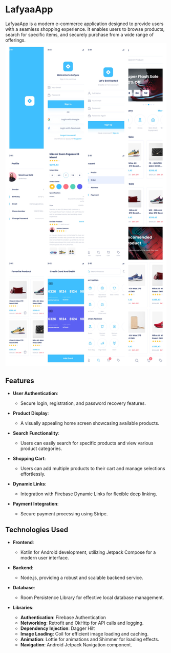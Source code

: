 ﻿# LafyaaApp

LafyaaApp is a modern e-commerce application designed to provide users with a seamless shopping experience. It enables users to browse products, search for specific items, and securely purchase from a wide range of offerings.
 ![App Screenshot](https://github.com/ZyadMohamed14/LafyaaApp/raw/339915e6f42dc5b214c6c7300e0e830972d649e5/all.jpg)
## Features

- **User Authentication**:
    - Secure login, registration, and password recovery features.

- **Product Display**:
    - A visually appealing home screen showcasing available products.

- **Search Functionality**:
    - Users can easily search for specific products and view various product categories.

- **Shopping Cart**:
    - Users can add multiple products to their cart and manage selections effortlessly.

- **Dynamic Links**:
    - Integration with Firebase Dynamic Links for flexible deep linking.

- **Payment Integration**:
    - Secure payment processing using Stripe.

## Technologies Used

- **Frontend**:
    - Kotlin for Android development, utilizing Jetpack Compose for a modern user interface.

- **Backend**:
    - Node.js, providing a robust and scalable backend service.

- **Database**:
    - Room Persistence Library for effective local database management.

- **Libraries**:
    - **Authentication**: Firebase Authentication
    - **Networking**: Retrofit and OkHttp for API calls and logging.
    - **Dependency Injection**: Dagger Hilt
    - **Image Loading**: Coil for efficient image loading and caching.
    - **Animation**: Lottie for animations and Shimmer for loading effects.
    - **Navigation**: Android Jetpack Navigation component.
